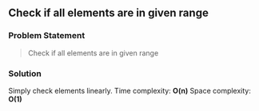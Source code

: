 ## Check if all elements are in given range

### Problem Statement
> Check if all elements are in given range

### Solution
Simply check elements linearly.
Time complexity: __O(n)__
Space complexity: __O(1)__
